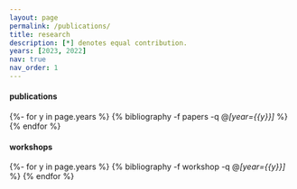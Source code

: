 ```yaml
---
layout: page
permalink: /publications/
title: research
description: [*] denotes equal contribution.
years: [2023, 2022]
nav: true
nav_order: 1
---
```


#### publications
<!-- _pages/publications.md -->
<div class="publications">

{%- for y in page.years %}
  {% bibliography -f papers -q @*[year={{y}}]* %}
{% endfor %}

</div>

#### workshops

<div class="publications">

{%- for y in page.years %}
  {% bibliography -f workshop -q @*[year={{y}}]* %}
{% endfor %}

</div>